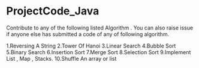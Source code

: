 # ProjectCode_Java

Contribute to any of the following listed Algorithm .
You can also raise issue if anyone else has submitted a code of any of following algorithm.

1.Reversing A String
2.Tower Of Hanoi
3.Linear Search
4.Bubble Sort
5.Binary Search
6.Insertion Sort
7.Merge Sort
8.Selection Sort
9.Implement List , Map , Stacks.
10.Shuffle An array or list

